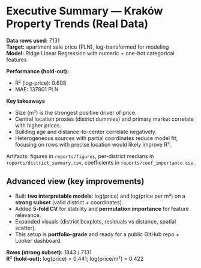 # Executive Summary — Kraków Property Trends (Real Data)

**Data rows used:** 7131  
**Target:** apartment sale price (PLN), log-transformed for modeling  
**Model:** Ridge Linear Regression with numeric + one-hot categorical features

**Performance (hold-out):**
- R² (log-price): 0.608
- MAE: 137801 PLN

**Key takeaways**
- Size (m²) is the strongest positive driver of price.
- Central location proxies (district dummies) and primary market correlate with higher prices.
- Building age and distance-to-center correlate negatively.
- Heterogeneous sources with partial coordinates reduce model fit; focusing on rows with precise location would likely improve R².

Artifacts: figures in `reports/figures`, per-district medians in `reports/district_summary.csv`, coefficients in `reports/coef_importance.csv`.


## Advanced view (key improvements)

- Built **two interpretable models**: log(price) and log(price per m²) on a **strong subset** (valid district + coordinates).  
- Added **5-fold CV** for stability and **permutation importance** for feature relevance.  
- Expanded visuals (district boxplots, residuals vs distance, spatial scatter).  
- This setup is **portfolio-grade** and ready for a public GitHub repo + Looker dashboard.

**Rows (strong subset):** 1843 / 7131  
**R² (hold-out):** log(price) = 0.441; log(price/m²) = 0.422
